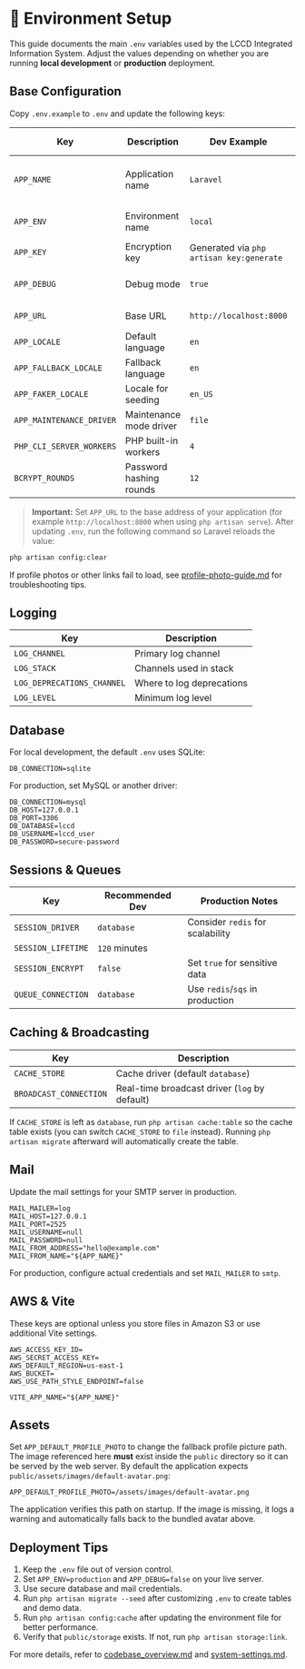 # 🌳 Environment Setup

This guide documents the main `.env` variables used by the LCCD Integrated Information System. Adjust the values depending on whether you are running **local development** or **production** deployment.

## Base Configuration

Copy `.env.example` to `.env` and update the following keys:

| Key | Description | Dev Example | Production Notes |
|-----|-------------|-------------|-----------------|
| `APP_NAME` | Application name | `Laravel` | Usually the school or system name |
| `APP_ENV` | Environment name | `local` | Use `production` on servers |
| `APP_KEY` | Encryption key | Generated via `php artisan key:generate` | Keep secret |
| `APP_DEBUG` | Debug mode | `true` | Set to `false` in production |
| `APP_URL` | Base URL | `http://localhost:8000` | Public domain |
| `APP_LOCALE` | Default language | `en` | change as needed |
| `APP_FALLBACK_LOCALE` | Fallback language | `en` | |
| `APP_FAKER_LOCALE` | Locale for seeding | `en_US` | |
| `APP_MAINTENANCE_DRIVER` | Maintenance mode driver | `file` | |
| `PHP_CLI_SERVER_WORKERS` | PHP built-in workers | `4` | |
| `BCRYPT_ROUNDS` | Password hashing rounds | `12` | Lower or equal for dev |

> **Important:** Set `APP_URL` to the base address of your application (for example `http://localhost:8000` when using `php artisan serve`). After updating `.env`, run the following command so Laravel reloads the value:

```bash
php artisan config:clear
```

If profile photos or other links fail to load, see [profile-photo-guide.md](profile-photo-guide.md) for troubleshooting tips.

## Logging

| Key | Description |
|-----|-------------|
| `LOG_CHANNEL` | Primary log channel |
| `LOG_STACK` | Channels used in stack |
| `LOG_DEPRECATIONS_CHANNEL` | Where to log deprecations |
| `LOG_LEVEL` | Minimum log level |

## Database

For local development, the default `.env` uses SQLite:

```
DB_CONNECTION=sqlite
```

For production, set MySQL or another driver:

```
DB_CONNECTION=mysql
DB_HOST=127.0.0.1
DB_PORT=3306
DB_DATABASE=lccd
DB_USERNAME=lccd_user
DB_PASSWORD=secure-password
```

## Sessions & Queues

| Key | Recommended Dev | Production Notes |
|-----|-----------------|-----------------|
| `SESSION_DRIVER` | `database` | Consider `redis` for scalability |
| `SESSION_LIFETIME` | `120` minutes | |
| `SESSION_ENCRYPT` | `false` | Set `true` for sensitive data |
| `QUEUE_CONNECTION` | `database` | Use `redis`/`sqs` in production |

## Caching & Broadcasting

| Key | Description |
|-----|-------------|
| `CACHE_STORE` | Cache driver (default `database`) |
| `BROADCAST_CONNECTION` | Real-time broadcast driver (`log` by default) |

If `CACHE_STORE` is left as `database`, run `php artisan cache:table` so the
cache table exists (you can switch `CACHE_STORE` to `file` instead). Running
`php artisan migrate` afterward will automatically create the table.

## Mail

Update the mail settings for your SMTP server in production.

```
MAIL_MAILER=log
MAIL_HOST=127.0.0.1
MAIL_PORT=2525
MAIL_USERNAME=null
MAIL_PASSWORD=null
MAIL_FROM_ADDRESS="hello@example.com"
MAIL_FROM_NAME="${APP_NAME}"
```

For production, configure actual credentials and set `MAIL_MAILER` to `smtp`.

## AWS & Vite

These keys are optional unless you store files in Amazon S3 or use additional Vite settings.

```
AWS_ACCESS_KEY_ID=
AWS_SECRET_ACCESS_KEY=
AWS_DEFAULT_REGION=us-east-1
AWS_BUCKET=
AWS_USE_PATH_STYLE_ENDPOINT=false

VITE_APP_NAME="${APP_NAME}"
```

## Assets

Set `APP_DEFAULT_PROFILE_PHOTO` to change the fallback profile picture path.
The image referenced here **must** exist inside the `public` directory so it can
be served by the web server. By default the application expects
`public/assets/images/default-avatar.png`:

```
APP_DEFAULT_PROFILE_PHOTO=/assets/images/default-avatar.png
```

The application verifies this path on startup. If the image is missing, it logs
a warning and automatically falls back to the bundled avatar above.

## Deployment Tips

1. Keep the `.env` file out of version control.
2. Set `APP_ENV=production` and `APP_DEBUG=false` on your live server.
3. Use secure database and mail credentials.
4. Run `php artisan migrate --seed` after customizing `.env` to create tables and demo data.
5. Run `php artisan config:cache` after updating the environment file for better performance.
6. Verify that `public/storage` exists. If not, run `php artisan storage:link`.

For more details, refer to [codebase_overview.md](codebase_overview.md) and [system-settings.md](system-settings.md).

